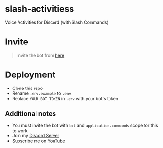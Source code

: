 # slash-activitiess
Voice Activities for Discord (with Slash Commands)

# Invite
> Invite the bot from [here](https://discord.com/oauth2/authorize?client_id=666547523460136961&permissions=16385&scope=bot%20applications.commands)

# Deployment
- Clone this repo
- Rename `.env.example` to `.env` 
- Replace `YOUR_BOT_TOKEN` in `.env` with your bot's token

## Additional notes
- You must invite the bot with `bot` and `application.commands` scope for this to work
- Join my [Discord Server](https://discord.gg/mkyRmPB)
- Subscribe me on [YouTube](https://www.youtube.com/channel/UChVsh440kvsyPGuKit8vfqg)
